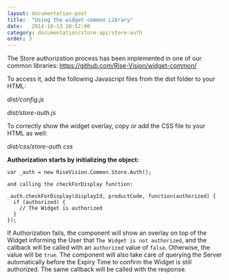 ```yaml
---
layout: documentation-post
title:  "Using the widget-common Library"
date:   2014-10-13 10:52:00
category: documentation/store-api/store-auth
order: 3
---
```


The Store authorization process has been implemented in one of our common libraries:
https://github.com/Rise-Vision/widget-common/

To access it, add the following Javascript files from the dist folder to your HTML:

*dist/config.js*

*dist/store-auth.js*

To correctly show the widget overlay, copy or add the CSS file to your HTML as well:

*dist/css/store-auth.css*

**Authorization starts by initializing the object:**

```
var _auth = new RiseVision.Common.Store.Auth();

and calling the checkForDisplay function:

_auth.checkForDisplay(displayId, productCode, function(authorized) {
  if (authorized) {
    // The Widget is authorized
  }  
});
```

If Authorization fails, the component will show an overlay on top of the Widget informing the User that `The Widget is not authorized`, and the callback will be called with an `authorized` value of `false`. Otherwise, the value will be `true`. The component will also take care of querying the Server automatically before the Expiry Time to confirm the Widget is still authorized. The same callback will be called with the response.

